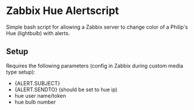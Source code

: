 # Zabbix Hue Alertscript
Simple bash script for allowing a Zabbix server to change color of a Philip's Hue (lightbulb) with alerts. 

## Setup
Requires the following parameters (config in Zabbix during custom media type setup):
* {ALERT.SUBJECT}
* {ALERT.SENDTO} (should be set to hue ip)
* hue user name/token
* hue bulb number
